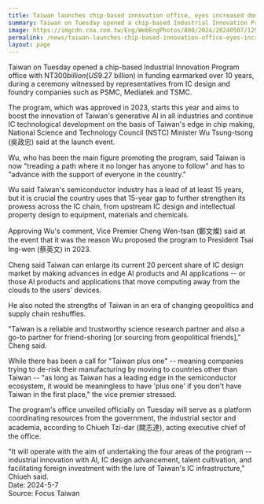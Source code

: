 ```yaml
---
title: Taiwan launches chip-based innovation office, eyes increased dominance
summary: Taiwan on Tuesday opened a chip-based Industrial Innovation Program office with NT$300 billion (US$9.27 billion) in funding earmarked over 10 years, during a ceremony witnessed by representatives from IC design and foundry companies such as PSMC, Mediatek and TSMC.
image: https://imgcdn.cna.com.tw/Eng/WebEngPhotos/800/2024/20240507/1297x768_723945790398.jpg
permalink: /news/taiwan-launches-chip-based-innovation-office-eyes-increased-dominance/
layout: page
---
```

Taiwan on Tuesday opened a chip-based Industrial Innovation Program office with NT$300 billion (US$9.27 billion) in funding earmarked over 10 years, during a ceremony witnessed by representatives from IC design and foundry companies such as PSMC, Mediatek and TSMC.

The program, which was approved in 2023, starts this year and aims to boost the innovation of Taiwan's generative AI in all industries and continue IC technological development on the basis of Taiwan's edge in chip making, National Science and Technology Council (NSTC) Minister Wu Tsung-tsong (吳政忠) said at the launch event.

Wu, who has been the main figure promoting the program, said Taiwan is now "treading a path where it no longer has anyone to follow" and has to "advance with the support of everyone in the country."

Wu said Taiwan's semiconductor industry has a lead of at least 15 years, but it is crucial the country uses that 15-year gap to further strengthen its prowess across the IC chain, from upstream IC design and intellectual property design to equipment, materials and chemicals.

Approving Wu's comment, Vice Premier Cheng Wen-tsan (鄭文燦) said at the event that it was the reason Wu proposed the program to President Tsai Ing-wen (蔡英文) in 2023.

Cheng said Taiwan can enlarge its current 20 percent share of IC design market by making advances in edge AI products and AI applications -- or those AI products and applications that move computing away from the clouds to the users' devices.

He also noted the strengths of Taiwan in an era of changing geopolitics and supply chain reshuffles.

"Taiwan is a reliable and trustworthy science research partner and also a go-to partner for friend-shoring [or sourcing from geopolitical friends]," Cheng said.

While there has been a call for "Taiwan plus one" -- meaning companies trying to de-risk their manufacturing by moving to countries other than Taiwan -- "as long as Taiwan has a leading edge in the semiconductor ecosystem, it would be meaningless to have 'plus one' if you don't have Taiwan in the first place," the vice premier stressed.

The program's office unveiled officially on Tuesday will serve as a platform coordinating resources from the government, the industrial sector and academia, according to Chiueh Tzi-dar (闕志達), acting executive chief of the office.

"It will operate with the aim of undertaking the four areas of the program -- industrial innovation with AI, IC design advancement, talent cultivation, and facilitating foreign investment with the lure of Taiwan's IC infrastructure," Chiueh said.
<br/>
Date: 2024-5-7
<br/>
Source: Focus Taiwan
